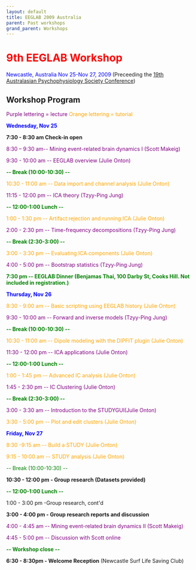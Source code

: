 ```yaml
---
layout: default
title: EEGLAB 2009 Australia
parent: Past workshops
grand_parent: Workshops
---
```


<span style="color: red">9th EEGLAB Workshop</span>
===
<span style="color: blue">Newcastle, Australia
Nov 25-Nov 27, 2009</span>
(Preceeding the [19th Australasian Psychophysiology Society
Conference](http://www.newcastle.edu.au/conference/asp2009/))


Workshop Program
----------------

<span style="color: purple">Purple lettering = lecture</span>
<span style="color: orange">Orange lettering = tutorial</span>

<span style="color:  blue">**Wednesday, Nov 25**</span>



**7:30 - 8:30 am Check-in open**

<span style="color: purple">8:30 – 9:30 am-- Mining event-related brain dynamics I (Scott Makeig)</span>

<span style="color: purple">9:30 - 10:00 am -- EEGLAB overview (Julie Onton)</span>



<span style="color: green"> **-- Break (10:00-10:30) --**</span>

<span style="color: orange">10:30 - 11:00 am -- Data import and channel analysis (Julie Onton)</span>

<span style="color: purple">11:15 - 12:00 pm -- ICA theory (Tzyy-Ping Jung)</span>



<span style="color: green">**-- 12:00-1:00 Lunch --**</span>

<span style="color: orange">1:00 - 1:30 pm -- Artifact rejection and running ICA (Julie Onton)</span>

<span style="color: purple">2:00 - 2:30 pm -- Time-frequency decompositions (Tzyy-Ping Jung)</span>



<span style="color: green">**-- Break (2:30-3:00) --**</span>

<span style="color: orange">3:00 - 3:30 pm -- Evaluating ICA components (Julie Onton)</span>

<span style="color: purple">4:00 - 5:00 pm -- Bootstrap statistics (Tzyy-Ping Jung)</span>

<span style="color: green">**7:30 pm -- EEGLAB Dinner (Benjamas Thai, 100 Darby St, Cooks Hill. Not included in registration.)**</span>

<span style="color:  blue">**Thursday, Nov 26**</span>



<span style="color: orange">8:30 - 9:00 am -- Basic scripting using EEGLAB history (Julie Onton)</span>

<span style="color: purple">9:30 - 10:00 am -- Forward and inverse models (Tzyy-Ping Jung)</span>



<span style="color: green">**-- Break (10:00-10:30) --**</span>

<span style="color: orange">10:30 - 11:00 am -- Dipole modeling with the DIPFIT plugin (Julie Onton)</span>

<span style="color: purple">11:30 - 12:00 pm -- ICA applications (Julie Onton)</span>



<span style="color: green">**-- 12:00-1:00 Lunch --**</span>

<span style="color: orange">1:00 - 1:45 pm -- Advanced IC analysis (Julie Onton)</span>

<span style="color: purple">1:45 - 2:30 pm -- IC Clustering (Julie Onton)</span>



<span style="color: green">**-- Break (2:30-3:00) --** </span>

<span style="color: purple">3:00 - 3:30 am -- Introduction to the STUDYGUI(Julie Onton)</span>

<span style="color: orange">3:30 - 5:00 pm -- Plot and edit clusters (Julie Onton)</span>

<span style="color:  blue">**Friday, Nov 27**</span>



<span style="color: orange">8:30 -9:15 am -- Build a STUDY (Julie Onton)</span>

<span style="color: orange">9:15 - 10:00 am -- STUDY analysis (Julie Onton)</span>



<span style="color: green">-- Break (10:00-10:30) -- </span>

**10:30 - 12:00 pm - Group research (Datasets provided)**



<span style="color: green">**-- 12:00-1:00 Lunch --**</span>

1:00 - 3:00 pm -Group research, cont'd 

**3:00 - 4:00 pm - Group research reports and discussion**

<span style="color: purple">4:00 - 4:45 am -- Mining event-related brain dynamics II (Scott Makeig)</span>

<span style="color: purple">4:45 - 5:00 pm -- Discussion with Scott online</span>



<span style="color: green">**-- Workshop close --**</span>

**6:30 - 8:30pm - Welcome Reception** (Newcastle Surf Life Saving Club)

